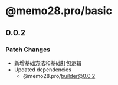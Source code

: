 # @memo28.pro/basic

## 0.0.2

### Patch Changes

- 新增基础方法和基础打包逻辑
- Updated dependencies
  - @memo28.pro/builder@0.0.2
